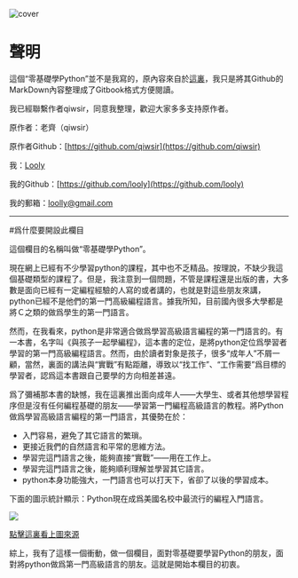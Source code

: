 ![cover](https://raw.githubusercontent.com/looly/python-basic/master/cover_small.jpg)
# 聲明

這個“零基礎學Python”並不是我寫的，原內容來自於[這裏](https://github.com/qiwsir/ITArticles/blob/master/BasicPython/index.md)，我只是將其Github的MarkDown內容整理成了Gitbook格式方便閱讀。

我已經聯繫作者qiwsir，同意我整理，歡迎大家多多支持原作者。

原作者：老齊（qiwsir）

原作者Github：[https://github.com/qiwsir](https://github.com/qiwsir)

我：[Looly](http://www.xiaoleilu.com)

我的Github：[https://github.com/looly](https://github.com/looly)

我的郵箱：loolly@gmail.com

------------------------------------------------

#爲什麼要開設此欄目

這個欄目的名稱叫做“零基礎學Python”。

現在網上已經有不少學習python的課程，其中也不乏精品。按理說，不缺少我這個基礎類型的課程了。但是，我注意到一個問題，不管是課程還是出版的書，大多數是面向已經有一定編程經驗的人寫的或者講的，也就是對這些朋友來講，python已經不是他們的第一門高級編程語言。據我所知，目前國內很多大學都是將Ｃ之類的做爲學生的第一門語言。

然而，在我看來，python是非常適合做爲學習高級語言編程的第一門語言的。有一本書，名字叫《與孩子一起學編程》，這本書的定位，是將python定位爲學習者學習的第一門高級編程語言。然而，由於讀者對象是孩子，很多“成年人”不屑一顧，當然，裏面的講法與“實戰”有點距離，導致以“找工作”、“工作需要”爲目標的學習者，認爲這本書跟自己要學的方向相差甚遠。

爲了彌補那本書的缺憾，我在這裏推出面向成年人——大學生、或者其他想學習程序但是沒有任何編程基礎的朋友——學習第一門編程高級語言的教程。將Python做爲學習高級語言編程的第一門語言，其優勢在於：

- 入門容易，避免了其它語言的繁瑣。
- 更接近我們的自然語言和平常的思維方法。
- 學習完這門語言之後，能夠直接“實戰”——用在工作上。
- 學習完這門語言之後，能夠順利理解並學習其它語言。
- python本身功能強大，一門語言也可以打天下，省卻了以後的學習成本。

下面的圖示統計顯示：Python現在成爲美國名校中最流行的編程入門語言。

![](https://camo.githubusercontent.com/564fab8f8af978ff1aa5e477d21a266f240010ec/687474703a2f2f6361636d2e61636d2e6f72672f73797374656d2f6173736574732f303030312f363435312f546f7033392d3730302e322e706e67)

[點擊這裏看上圖來源](https://github.com/qiwsir/ITArticles/blob/master/Python/Python%E7%8E%B0%E5%9C%A8%E6%88%90%E4%B8%BA%E7%BE%8E%E5%9B%BD%E5%90%8D%E6%A0%A1%E4%B8%AD%E6%9C%80%E6%B5%81%E8%A1%8C%E7%9A%84%E7%BC%96%E7%A8%8B%E5%85%A5%E9%97%A8%E8%AF%AD%E8%A8%80.md)

綜上，我有了這樣一個衝動，做一個欄目，面對零基礎要學習Python的朋友，面對將python做爲第一門高級語言的朋友。這就是開始本欄目的初衷。
